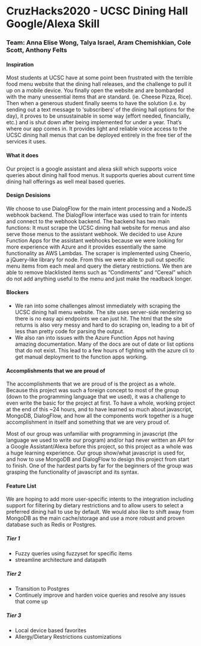 # CruzHacks2020 - UCSC Dining Hall Google/Alexa Skill
### Team: Anna Elise Wong, Talya Israel, Aram Chemishkian, Cole Scott, Anthony Felts

#### Inspiration
Most students at UCSC have at some point been frustrated with the terrible food menu website that the dining hall releases, and the challenge to pull it up on a mobile device. You finally open the website and are bombarded with the many unessential items that are standard. (ie. Cheese Pizza, Rice). Then when a generous student finally seems to have the solution (i.e. by sending out a text message to ‘subscribers’ of the dining hall options for the day), it proves to be unsustainable in some way (effort needed, financially, etc.) and is shut down after being implemented for under a year. That’s where our app comes in. It provides light and reliable voice access to the UCSC dining hall menus that can be deployed entirely in the free tier of the services it uses.

#### What it does
Our project is a google assistant and alexa skill which supports voice queries about dining hall food menus. It supports queries about current time dining hall offerings as well meal based queries.

#### Design Desisions
We choose to use DialogFlow for the main intent processing and a NodeJS webhook backend. The DialogFlow interface was used to train for intents and connect to the webhook backend. The backend has two main functions: It must scrape the UCSC dining hall website for menus and also serve those menus to the assistant webhook. We decided to use Azure Function Apps for the assistant webhooks because we were looking for more experience with Azure and it provides essentially the same functionality as AWS Lambdas. The scraper is implemented using Cheerio, a jQuery-like library for node. From this we were able to pull out specific menu items from each meal and query the dietary restrictions. We then are able to remove blacklisted items such as “Condiments” and “Cereal” which do not add anything useful to the menu and just make the readback longer.

#### Blockers
 * We ran into some challenges almost immediately with scraping the UCSC dining hall menu website. The site uses server-side rendering so there is no easy api endpoints we can just hit. The html that the site returns is also very messy and hard to do scraping on, leading to a bit of less than pretty code for parsing the output.
 * We also ran into issues with the Azure Function Apps not having amazing documentation. Many of the docs are out of date or list options that do not exist. This lead to a few hours of fighting with the azure cli to get manual deployment to the function apps working.

#### Accomplishments that we are proud of
The accomplishments that we are proud of is the project as a whole. Because this project was such a foreign concept to most of the group (down to the programming language that we used), it was a challenge to even write the basic for the project at first. To have a whole, working project at the end of this ~24 hours, and to have learned so much about javascript, MongoDB, DialogFlow, and how all the components work together is a huge accomplishment in itself and something that we are very proud of.

Most of our group was unfamiliar with programming in javascript (the language we used to write our program) and/or had never written an API for a Google Assistant/Alexa before this project, so this project as a whole was a huge learning experience. Our group show/what javascript is used for, and how to use MongoDB and DialogFlow to design this project from start to finish. One of the hardest parts by far for the beginners of the group was grasping the functionality of javascript and its syntax.

#### Feature List
We are hoping to add more user-specific intents to the integration including support for filtering by dietary restrictions and to allow users to select a preferred dining hall to use by default. We would also like to shift away from MongoDB as the main cache/storage and use a more robust and proven database such as Redis or Postgres.
##### Tier 1
  * Fuzzy queries using fuzzyset for specific items
  * streamline architecture and datapath
##### Tier 2
  * Transition to Postgres
  * Continuely improve and harden voice queries and resolve any issues that come up
##### Tier 3
  * Local device based favorites
  * Allergy/Dietary Restrictions customizations

